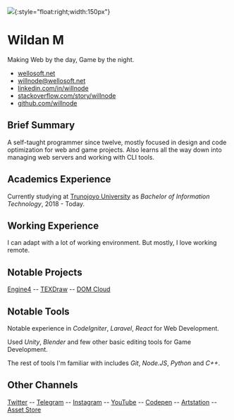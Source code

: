 

![](https://res.cloudinary.com/wellosoft/image/upload/w_600,h_900,c_fill,g_auto/v1580177807/home/avatar-5.png){:style="float:right;width:150px"}

# Wildan M

Making Web by the day, Game by the night.

- [wellosoft.net](https://wellosoft.net)
- [willnode@wellosoft.net](mailto:willnode@wellosoft.net)
- [linkedin.com/in/willnode](https://www.linkedin.com/in/willnode/)
- [stackoverflow.com/story/willnode](https://stackoverflow.com/story/willnode)
- [github.com/willnode](https://github.com/willnode)

<div style="clear:both"></div>

## Brief Summary

A self-taught programmer since twelve, mostly focused in design and code optimization for web and game projects. Also learns all the way down into managing web servers and working with CLI tools.

## Academics Experience

Currently studying at [Trunojoyo University](http://www.trunojoyo.ac.id/) as *Bachelor of Information Technology*, 2018 - Today.

## Working Experience

I can adapt with a lot of working environment. But mostly, I love working remote.

## Notable Projects

[Engine4](https://forth-engine.github.io/) -- [TEXDraw](https://www.assetstore.unity3d.com/#!/content/51426) -- [DOM Cloud](https://domcloud.id)

## Notable Tools

Notable experience in *CodeIgniter*, *Laravel*, *React* for Web Development.

Used *Unity*, *Blender* and few other basic editing tools for Game Development.

The rest of tools I'm familiar with includes *Git*, *Node.JS*, *Python* and *C++*.

## Other Channels

[Twitter](https://twitter.com/wiiin0de) -- [Telegram](https://telegram.com/wiiin0de) -- [Instagram](https://ig.me/wiiin0de) -- [YouTube](https://www.youtube.com/channel/UCJr_vGlEh3DvYyPXh-VJscg) -- [Codepen](https://codepen.io/willnode) -- [Artstation](https://artstation.com/willnode) -- [Asset Store](https://assetstore.unity.com/publishers/11882)
